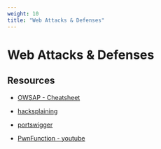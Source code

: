 ```yaml
---
weight: 10
title: "Web Attacks & Defenses"
---
```


# Web Attacks & Defenses

## Resources

- [OWSAP - Cheatsheet](https://cheatsheetseries.owasp.org/)

- [hacksplaining](https://www.hacksplaining.com/)

- [portswigger](https://portswigger.net/web-security)

- [PwnFunction - youtube](https://www.youtube.com/playlist?list=PLI_rLWXMqpSl_TqX9bbisW-d7tDqcVvOJ)
